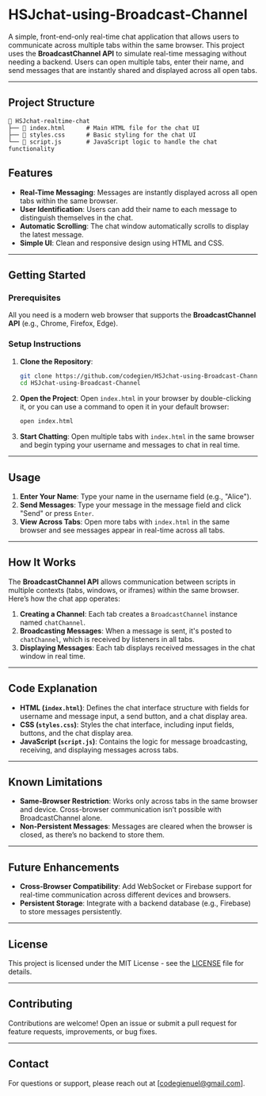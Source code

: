 
# HSJchat-using-Broadcast-Channel

A simple, front-end-only real-time chat application that allows users to communicate across multiple tabs within the same browser. This project uses the **BroadcastChannel API** to simulate real-time messaging without needing a backend. Users can open multiple tabs, enter their name, and send messages that are instantly shared and displayed across all open tabs.

---

## Project Structure

```plaintext
📁 HSJchat-realtime-chat
├── 📄 index.html      # Main HTML file for the chat UI
├── 📄 styles.css      # Basic styling for the chat UI
└── 📄 script.js       # JavaScript logic to handle the chat functionality
```

## Features

- **Real-Time Messaging**: Messages are instantly displayed across all open tabs within the same browser.
- **User Identification**: Users can add their name to each message to distinguish themselves in the chat.
- **Automatic Scrolling**: The chat window automatically scrolls to display the latest message.
- **Simple UI**: Clean and responsive design using HTML and CSS.

---

## Getting Started

### Prerequisites

All you need is a modern web browser that supports the **BroadcastChannel API** (e.g., Chrome, Firefox, Edge).

### Setup Instructions

1. **Clone the Repository**:
   ```bash
   git clone https://github.com/codegien/HSJchat-using-Broadcast-Channel.git
   cd HSJchat-using-Broadcast-Channel
   ```

2. **Open the Project**:
   Open `index.html` in your browser by double-clicking it, or you can use a command to open it in your default browser:
   ```bash
   open index.html
   ```

3. **Start Chatting**:
   Open multiple tabs with `index.html` in the same browser and begin typing your username and messages to chat in real time.

---

## Usage

1. **Enter Your Name**: Type your name in the username field (e.g., "Alice").
2. **Send Messages**: Type your message in the message field and click "Send" or press `Enter`.
3. **View Across Tabs**: Open more tabs with `index.html` in the same browser and see messages appear in real-time across all tabs.

---

## How It Works

The **BroadcastChannel API** allows communication between scripts in multiple contexts (tabs, windows, or iframes) within the same browser. Here’s how the chat app operates:

1. **Creating a Channel**: Each tab creates a `BroadcastChannel` instance named `chatChannel`.
2. **Broadcasting Messages**: When a message is sent, it's posted to `chatChannel`, which is received by listeners in all tabs.
3. **Displaying Messages**: Each tab displays received messages in the chat window in real time.

---

## Code Explanation

- **HTML (`index.html`)**: Defines the chat interface structure with fields for username and message input, a send button, and a chat display area.
- **CSS (`styles.css`)**: Styles the chat interface, including input fields, buttons, and the chat display area.
- **JavaScript (`script.js`)**: Contains the logic for message broadcasting, receiving, and displaying messages across tabs.

---

## Known Limitations

- **Same-Browser Restriction**: Works only across tabs in the same browser and device. Cross-browser communication isn’t possible with BroadcastChannel alone.
- **Non-Persistent Messages**: Messages are cleared when the browser is closed, as there’s no backend to store them.

---

## Future Enhancements

- **Cross-Browser Compatibility**: Add WebSocket or Firebase support for real-time communication across different devices and browsers.
- **Persistent Storage**: Integrate with a backend database (e.g., Firebase) to store messages persistently.

---

## License

This project is licensed under the MIT License - see the [LICENSE](LICENSE) file for details.

---

## Contributing

Contributions are welcome! Open an issue or submit a pull request for feature requests, improvements, or bug fixes.

---

## Contact

For questions or support, please reach out at [codegienuel@gmail.com].
